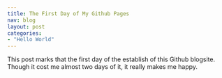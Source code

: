 ```yaml
---
title: The First Day of My Github Pages
nav: blog
layout: post
categories: 
- "Hello World"
---
```


This post marks that the first day of the establish of this Github blogsite.
Though it cost me almost two days of it, it really makes me happy.